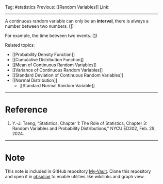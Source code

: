 Tag: #statistics 
Previous: [[Random Variables]]
Link: 

---

A continuous random variable can only be an **interval**, there is always a number between two numbers. (<u>1</u>)

For example, the time between two events. (<u>1</u>)

Related topics:

- [[Probability Density Function]]
- [[Cumulative Distribution Function]]
- [[Mean of Continuous Random Variables]]
- [[Variance of Continuous Random Variables]]
- [[Standard Deviation of Continuous Random Variables]]
- [[Normal Distribution]]
	- [[Standard Normal Random Variable]]

---

# Reference

1. Y.-J. Tseng, “Statistics, Chapter 1: The Role of Statistics, Chapter 3: Random Variables and Probability Distributions,” NYCU ED302, Feb. 29, 2024.

---

# Note

This note is included in GitHub repository [My-Vault](https://github.com/LittleD3092/My-Vault.git). Clone this repository and open it in [obsidian](https://obsidian.md/) to enable utilities like wikilinks and graph view.